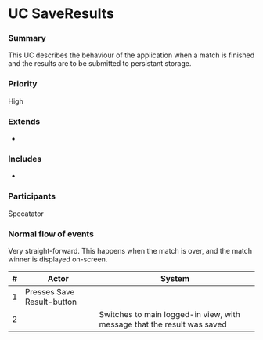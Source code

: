 # UC SaveResults

### Summary
This UC describes the behaviour of the application when a match is finished and the results are to be submitted to persistant storage.

### Priority
High

### Extends
-

### Includes
-

### Participants
Specatator

### Normal flow of events
Very straight-forward. This happens when the match is over, and the match winner is displayed on-screen.

| # | Actor                      | System                                                                  |
|---|----------------------------|-------------------------------------------------------------------------|
| 1 | Presses Save Result-button |                                                                         |
| 2 |                            | Switches to main logged-in view, with message that the result was saved |
